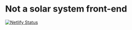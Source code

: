 # Not a solar system front-end

[![Netlify Status](https://api.netlify.com/api/v1/badges/d56ca19b-f103-4c72-936d-cdad531b8c4d/deploy-status)](https://app.netlify.com/sites/not-a-solar-system/deploys)
